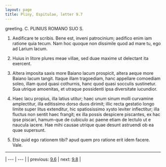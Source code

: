 ```yaml
---
layout: page
title: Pliny, Espitulae, letter 9.7
---
```


greeting. C. PLINIUS ROMANO SUO S.



1. Aedificare te scribis. Bene est, inveni patrocinium; aedifico enim iam ratione quia tecum. Nam hoc quoque non dissimile quod ad mare tu, ego ad Larium lacum.



2. Huius in litore plures meae villae, sed duae maxime ut delectant ita exercent.



3. Altera imposita saxis more Baiano lacum prospicit, altera aeque more Baiano lacum tangit. Itaque illam tragoediam, hanc appellare comoediam soleo, illam quod quasi cothurnis, hanc quod quasi socculis sustinetur. Sua utrique amoenitas, et utraque possidenti ipsa diversitate iucundior.



4. Haec lacu propius, illa latius utitur; haec unum sinum molli curvamine amplectitur, illa editissimo dorso duos dirimit; illic recta gestatio longo limite super litus extenditur, hic spatiosissimo xysto leviter inflectitur; illa fluctus non sentit haec frangit; ex illa possis despicere piscantes, ex hac ipse piscari, hamum-que de cubiculo ac paene etiam de lectulo ut e naucula iacere. Hae mihi causae utrique quae desunt astruendi ob ea quae supersunt.



5. Etsi quid ego rationem tibi? apud quem pro ratione erit idem facere. Vale.



---

| --- | --- |
| previous: [9.6](../9.6/) | next: [9.8](../9.8/) |